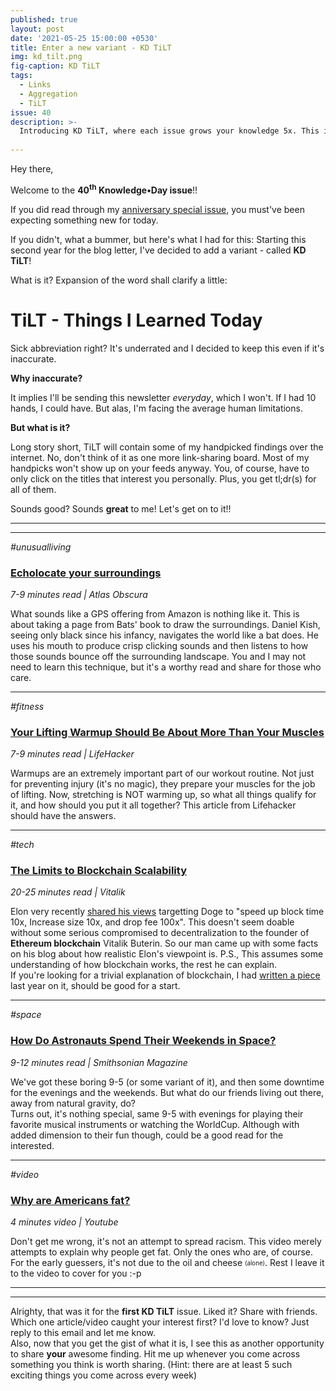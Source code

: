 ```yaml
---
published: true
layout: post
date: '2021-05-25 15:00:00 +0530'
title: Enter a new variant - KD TiLT
img: kd_tilt.png
fig-caption: KD TiLT
tags:
  - Links
  - Aggregation
  - TiLT
issue: 40
description: >-
  Introducing KD TiLT, where each issue grows your knowledge 5x. This is the first episode.
  
---
```

Hey there,

Welcome to the **40<sup>th</sup> Knowledge•Day issue**!!  

If you did read through my [anniversary special issue](https://cutt.ly/enrzhzW), you must've been expecting something new for today.  

If you didn't, what a bummer, but here's what I had for this: Starting this second year for the blog letter, I've decided to add a variant - called **KD TiLT**!  

What is it? Expansion of the word shall clarify a little:  

# TiLT - Things I Learned Today

Sick abbreviation right? It's underrated and I decided to keep this even if it's inaccurate.  

**Why inaccurate?**  

It implies I'll be sending this newsletter _everyday_, which I won't. If I had 10 hands, I could have. But alas, I'm facing the average human limitations.  

**But what is it?**

Long story short, TiLT will contain some of my handpicked findings over the internet. No, don't think of it as one more link-sharing board. Most of my handpicks won't show up on your feeds anyway. You, of course, have to only click on the titles that interest you personally. Plus, you get tl;dr(s) for all of them.  

Sounds good? Sounds **great** to me! Let's get on to it!!

------
------

_#unusualliving_  
### [Echolocate your surroundings](https://cutt.ly/Hnrzym7)  
_7-9 minutes read | Atlas Obscura_  

What sounds like a GPS offering from Amazon is nothing like it. This is about taking a page from Bats' book to draw the surroundings. Daniel Kish, seeing only black since his infancy, navigates the world like a bat does. He uses his mouth to produce crisp clicking sounds and then listens to how those sounds bounce off the surrounding landscape. You and I may not need to learn this technique, but it's a worthy read and share for those who care.  

------

_#fitness_  
### [Your Lifting Warmup Should Be About More Than Your Muscles](https://cutt.ly/ZnrzrBH)  
_7-9 minutes read | LifeHacker_  

Warmups are an extremely important part of our workout routine. Not just for preventing injury (it's no magic), they prepare your muscles for the job of lifting. Now, stretching is NOT warming up, so what all things qualify for it, and how should you put it all together? This article from Lifehacker should have the answers.  

------

_#tech_  
### [The Limits to Blockchain Scalability](https://cutt.ly/1nrzuMm)  
_20-25 minutes read | Vitalik_  

Elon very recently [shared his views](https://cutt.ly/tnrzsCR) targetting Doge to "speed up block time 10x, Increase size 10x, and drop fee 100x". This doesn't seem doable without some serious compromised to decentralization to the founder of **Ethereum blockchain** Vitalik Buterin. So our man came up with some facts on his blog about how realistic Elon's viewpoint is. P.S., This assumes some understanding of how blockchain works, the rest he can explain.  
If you're looking for a trivial explanation of blockchain, I had [written a piece](https://cutt.ly/Vnrzfs5) last year on it, should be good for a start.  

------
_#space_  
### [How Do Astronauts Spend Their Weekends in Space?](https://cutt.ly/nnrzomF)  
_9-12 minutes read | Smithsonian Magazine_  

We've got these boring 9-5 (or some variant of it), and then some downtime for the evenings and the weekends. But what do our friends living out there, away from natural gravity, do?  
Turns out, it's nothing special, same 9-5 with evenings for playing their favorite musical instruments or watching the WorldCup. Although with added dimension to their fun though, could be a good read for the interested.  

------

_#video_  
### [Why are Americans fat?](https://cutt.ly/4nrzamW)  
_4 minutes video | Youtube_  

Don't get me wrong, it's not an attempt to spread racism. This video merely attempts to explain why people get fat. Only the ones who are, of course.   
For the early guessers, it's not due to the oil and cheese <sub><sup>(alone)</sup></sub>. Rest I leave it to the video to cover for you :-p  

------
------

Alrighty, that was it for the **first KD TiLT** issue. Liked it? Share with friends.  
Which one article/video caught your interest first? I'd love to know? Just reply to this email and let me know.  
Also, now that you get the gist of what it is, I see this as another opportunity to share **your** awesome finding. Hit me up whenever you come across something you think is worth sharing. (Hint: there are at least 5 such exciting things you come across every week)  
